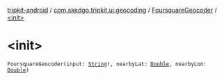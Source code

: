 [tripkit-android](../../index.md) / [com.skedgo.tripkit.ui.geocoding](../index.md) / [FoursquareGeocoder](index.md) / [&lt;init&gt;](./-init-.md)

# &lt;init&gt;

`FoursquareGeocoder(input: `[`String`](https://kotlinlang.org/api/latest/jvm/stdlib/kotlin/-string/index.html)`!, nearbyLat: `[`Double`](https://kotlinlang.org/api/latest/jvm/stdlib/kotlin/-double/index.html)`, nearbyLon: `[`Double`](https://kotlinlang.org/api/latest/jvm/stdlib/kotlin/-double/index.html)`)`